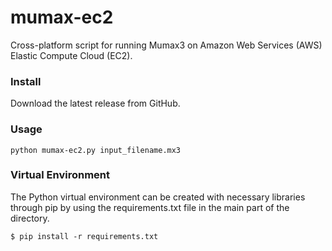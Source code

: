mumax-ec2
=========

Cross-platform script for running Mumax3 on Amazon Web Services (AWS) Elastic Compute Cloud (EC2).

### Install

Download the latest release from GitHub.

### Usage

```
python mumax-ec2.py input_filename.mx3
```


### Virtual Environment

The Python virtual environment can be created with necessary libraries through pip by using the requirements.txt file in the main part of the directory.

```
$ pip install -r requirements.txt
```

